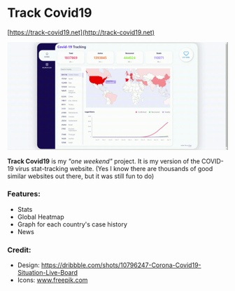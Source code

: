 # Track Covid19

[https://track-covid19.net](http://track-covid19.net)

<img src="docs/demo.gif"/>

**Track Covid19** is my _"one weekend"_ project. It is my version of the COVID-19 virus stat-tracking website. (Yes I know there are thousands of good similar websites out there, but it was still fun to do)

### Features:

- Stats
- Global Heatmap
- Graph for each country's case history
- News

### Credit:

- Design: https://dribbble.com/shots/10796247-Corona-Covid19-Situation-Live-Board
- Icons: www.freepik.com
